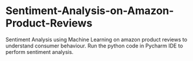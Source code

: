 # Sentiment-Analysis-on-Amazon-Product-Reviews
Sentiment Analysis using Machine Learning on amazon product reviews to understand consumer behaviour.
Run the python code in Pycharm IDE to perform sentiment analysis. 
